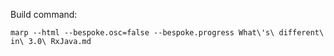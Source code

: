 Build command:
```shell
marp --html --bespoke.osc=false --bespoke.progress What\'s\ different\ in\ 3.0\ RxJava.md
```